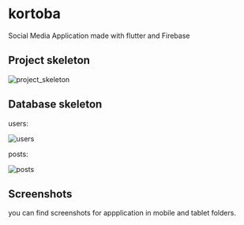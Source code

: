 # kortoba

Social Media Application made with flutter and Firebase

## Project skeleton

![project_skeleton](https://user-images.githubusercontent.com/91211054/181801675-60621fd3-e04f-41e7-b0aa-524bf8a70141.png)



## Database skeleton

users:

![users](https://user-images.githubusercontent.com/91211054/181802409-0daa6299-855e-4416-95ff-df523edeffba.png)


posts:

![posts](https://user-images.githubusercontent.com/91211054/181801809-7d0af595-6602-413d-bfc1-f988b124cd31.png)


## Screenshots

you can find screenshots for appplication in mobile and tablet folders.


